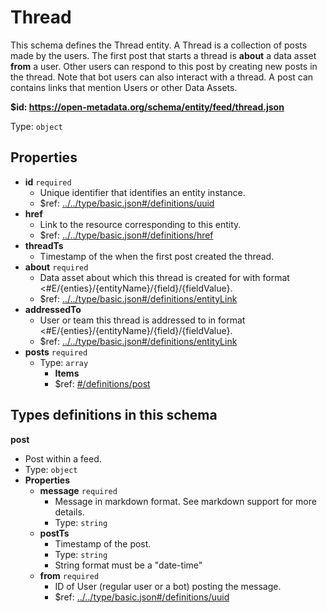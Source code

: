# Thread

This schema defines the Thread entity. A Thread is a collection of posts made by the users. The first post that starts a thread is **about** a data asset **from** a user. Other users can respond to this post by creating new posts in the thread. Note that bot users can also interact with a thread. A post can contains links that mention Users or other Data Assets.

<b id="httpsopen-metadata.orgschemaentityfeedthread.json">&#36;id: https://open-metadata.org/schema/entity/feed/thread.json</b>

Type: `object`

## Properties
 - <b id="#https://open-metadata.org/schema/entity/feed/thread.json/properties/id">id</b> `required`
	 - Unique identifier that identifies an entity instance.
	 - &#36;ref: [../../type/basic.json#/definitions/uuid](#....typebasic.jsondefinitionsuuid)
 - <b id="#https://open-metadata.org/schema/entity/feed/thread.json/properties/href">href</b>
	 - Link to the resource corresponding to this entity.
	 - &#36;ref: [../../type/basic.json#/definitions/href](#....typebasic.jsondefinitionshref)
 - <b id="#https://open-metadata.org/schema/entity/feed/thread.json/properties/threadTs">threadTs</b>
	 - Timestamp of the when the first post created the thread.
 - <b id="#https://open-metadata.org/schema/entity/feed/thread.json/properties/about">about</b> `required`
	 - Data asset about which this thread is created for with format <#E/{enties}/{entityName}/{field}/{fieldValue}.
	 - &#36;ref: [../../type/basic.json#/definitions/entityLink](#....typebasic.jsondefinitionsentitylink)
 - <b id="#https://open-metadata.org/schema/entity/feed/thread.json/properties/addressedTo">addressedTo</b>
	 - User or team this thread is addressed to in format <#E/{enties}/{entityName}/{field}/{fieldValue}.
	 - &#36;ref: [../../type/basic.json#/definitions/entityLink](#....typebasic.jsondefinitionsentitylink)
 - <b id="#https://open-metadata.org/schema/entity/feed/thread.json/properties/posts">posts</b> `required`
	 - Type: `array`
		 - **Items**
		 - &#36;ref: [#/definitions/post](#/definitions/post)


## Types definitions in this schema
**post**

 - Post within a feed.
 - Type: `object`
 - **Properties**
	 - <b id="#https://open-metadata.org/schema/entity/feed/thread.json/definitions/post/properties/message">message</b> `required`
		 - Message in markdown format. See markdown support for more details.
		 - Type: `string`
	 - <b id="#https://open-metadata.org/schema/entity/feed/thread.json/definitions/post/properties/postTs">postTs</b>
		 - Timestamp of the post.
		 - Type: `string`
		 - String format must be a "date-time"
	 - <b id="#https://open-metadata.org/schema/entity/feed/thread.json/definitions/post/properties/from">from</b> `required`
		 - ID of User (regular user or a bot) posting the message.
		 - &#36;ref: [../../type/basic.json#/definitions/uuid](#....typebasic.jsondefinitionsuuid)


